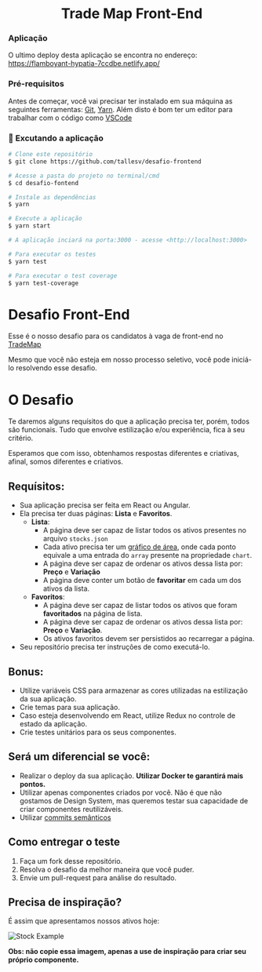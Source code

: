 <h1 align="center">Trade Map Front-End</h1>

### Aplicação 

O ultimo deploy desta aplicação se encontra no endereço: https://flamboyant-hypatia-7ccdbe.netlify.app/
### Pré-requisitos

Antes de começar, você vai precisar ter instalado em sua máquina as seguintes ferramentas:
[Git](https://git-scm.com), [Yarn](https://classic.yarnpkg.com/pt-BR/). 
Além disto é bom ter um editor para trabalhar com o código como [VSCode](https://code.visualstudio.com/)

### 🎲 Excutando a aplicação

```bash
# Clone este repositório
$ git clone https://github.com/tallesv/desafio-frontend

# Acesse a pasta do projeto no terminal/cmd
$ cd desafio-fontend

# Instale as dependências
$ yarn

# Execute a aplicação
$ yarn start

# A aplicação inciará na porta:3000 - acesse <http://localhost:3000>

# Para executar os testes
$ yarn test

# Para executar o test coverage
$ yarn test-coverage
```


# Desafio Front-End

Esse é o nosso desafio para os candidatos à vaga de front-end no [TradeMap](https://www.linkedin.com/company/trademaphub)

Mesmo que você não esteja em nosso processo seletivo, você pode iniciá-lo resolvendo esse desafio.

# O Desafio

Te daremos alguns requísitos do que a aplicação precisa ter, porém, todos são funcionais. Tudo que envolve estilização e/ou experiência, fica à seu critério.

Esperamos que com isso, obtenhamos respostas diferentes e criativas, afinal, somos diferentes e criativos.

## Requísitos:

- Sua aplicação precisa ser feita em React ou Angular.
- Ela precisa ter duas páginas: **Lista** e **Favoritos**.
    - **Lista**:
        - A página deve ser capaz de listar todos os ativos presentes no arquivo `stocks.json`
        - Cada ativo precisa ter um [gráfico de área](https://chartio.com/learn/charts/area-chart-complete-guide/#:~:text=An%20area%20chart%20combines%20the,like%20in%20a%20bar%20chart.), onde cada ponto equivale a uma entrada do `array` presente na propriedade `chart`.
        - A página deve ser capaz de ordenar os ativos dessa lista por: **Preço** e **Variação**
        - A página deve conter um botão de **favoritar** em cada um dos ativos da lista.
    - **Favoritos**:
        - A página deve ser capaz de listar todos os ativos que foram **favoritados** na página de lista.
        - A página deve ser capaz de ordenar os ativos dessa lista por: **Preço** e **Variação**.
        - Os ativos favoritos devem ser persistidos ao recarregar a página.
- Seu repositório precisa ter instruções de como executá-lo.

## Bonus:

- Utilize variáveis CSS para armazenar as cores utilizadas na estilização da sua aplicação.
- Crie temas para sua aplicação.
- Caso esteja desenvolvendo em React, utilize Redux no controle de estado da aplicação.
- Crie testes unitários para os seus componentes.

## Será um diferencial se você:

- Realizar o deploy da sua aplicação. **Utilizar Docker te garantirá mais pontos.**
- Utilizar apenas componentes criados por você. Não é que não gostamos de Design System, mas queremos testar sua capacidade de criar componentes reutilizáveis.
- Utilizar [commits semânticos](https://www.conventionalcommits.org/pt-br/v1.0.0-beta.4/)

## Como entregar o teste

1. Faça um fork desse repositório.
2. Resolva o desafio da melhor maneira que você puder.
3. Envie um pull-request para análise do resultado.

## Precisa de inspiração?

É assim que apresentamos nossos ativos hoje:

![Stock Example](.github/stock_example.png)

**Obs: não copie essa imagem, apenas a use de inspiração para criar seu próprio componente.**
